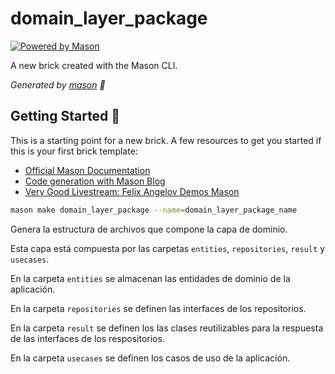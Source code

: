 # domain_layer_package

[![Powered by Mason](https://img.shields.io/endpoint?url=https%3A%2F%2Ftinyurl.com%2Fmason-badge)](https://github.com/felangel/mason)

A new brick created with the Mason CLI.

_Generated by [mason][1] 🧱_

## Getting Started 🚀

This is a starting point for a new brick.
A few resources to get you started if this is your first brick template:

- [Official Mason Documentation][2]
- [Code generation with Mason Blog][3]
- [Very Good Livestream: Felix Angelov Demos Mason][4]

[1]: https://github.com/felangel/mason
[2]: https://github.com/felangel/mason/tree/master/packages/mason_cli#readme
[3]: https://verygood.ventures/blog/code-generation-with-mason
[4]: https://youtu.be/G4PTjA6tpTU

```bash
mason make domain_layer_package --name=domain_layer_package_name
```

Genera la estructura de archivos que compone la capa de dominio.

Esta capa está compuesta por las carpetas `entities`, `repositories`, `result` y `usecases`.

En la carpeta `entities` se almacenan las entidades de dominio de la aplicación.

En la carpeta `repositories` se definen las interfaces de los repositorios.

En la carpeta `result` se definen los las clases reutilizables para la respuesta de las interfaces de los respositorios.

En la carpeta `usecases` se definen los casos de uso de la aplicación.
